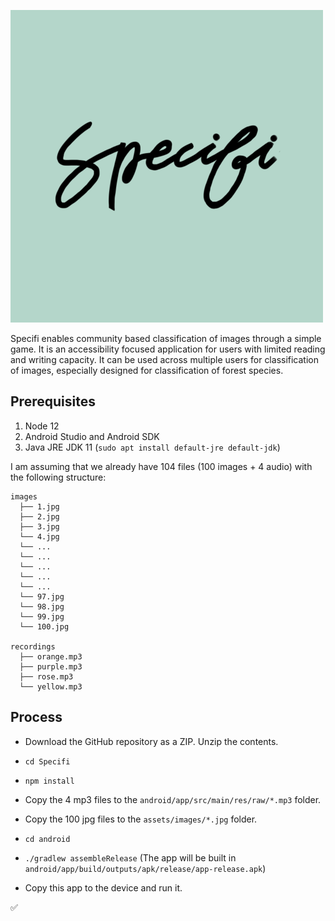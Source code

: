 ![](./assets/icon/icon_500x500.png)

Specifi enables community based classification of images through a simple game. It is an accessibility focused application for users with limited reading and writing capacity. It can be used across multiple users for classification of images, especially designed for classification of forest species.

## Prerequisites

1. Node 12
2. Android Studio and Android SDK
3. Java JRE JDK 11 (`sudo apt install default-jre default-jdk`)

I am assuming that we already have 104 files (100 images + 4 audio) with the following structure:

```
images
  ├── 1.jpg
  ├── 2.jpg
  ├── 3.jpg
  └── 4.jpg
  └── ...
  └── ...
  └── ...
  └── ...
  └── ...
  └── 97.jpg
  └── 98.jpg
  └── 99.jpg
  └── 100.jpg

recordings
  ├── orange.mp3
  ├── purple.mp3
  ├── rose.mp3
  └── yellow.mp3
```

## Process

- Download the GitHub repository as a ZIP. Unzip the contents.

- `cd Specifi`
- `npm install`

- Copy the 4 mp3 files to the `android/app/src/main/res/raw/*.mp3` folder.
- Copy the 100 jpg files to the `assets/images/*.jpg` folder.

- `cd android`
- `./gradlew assembleRelease` (The app will be built in `android/app/build/outputs/apk/release/app-release.apk`)

- Copy this app to the device and run it.

:white_check_mark:
